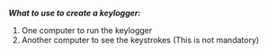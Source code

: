 ***What to use to create a keylogger:***
1. One computer to run the keylogger
2. Another computer to see the keystrokes (This is not mandatory)

